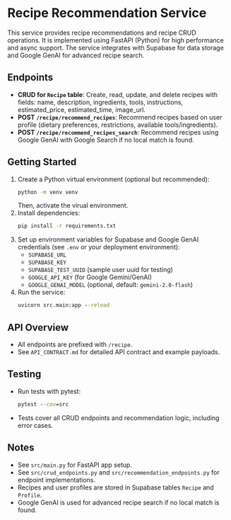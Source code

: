 # Recipe Recommendation Service

This service provides recipe recommendations and recipe CRUD operations. It is implemented using FastAPI (Python) for high performance and async support. The service integrates with Supabase for data storage and Google GenAI for advanced recipe search.

## Endpoints

- **CRUD for `Recipe` table**: Create, read, update, and delete recipes with fields: name, description, ingredients, tools, instructions, estimated_price, estimated_time, image_url.
- **POST `/recipe/recommend_recipes`**: Recommend recipes based on user profile (dietary preferences, restrictions, available tools/ingredients).
- **POST `/recipe/recommend_recipes_search`**: Recommend recipes using Google GenAI with Google Search if no local match is found.

## Getting Started

1. Create a Python virtual environment (optional but recommended):
   ```cmd
   python -m venv venv
   ```
   Then, activate the virual environment.
2. Install dependencies:
   ```cmd
   pip install -r requirements.txt
   ```
3. Set up environment variables for Supabase and Google GenAI credentials (see `.env` or your deployment environment):
   - `SUPABASE_URL`
   - `SUPABASE_KEY`
   - `SUPABASE_TEST_UUID` (sample user uuid for testing)
   - `GOOGLE_API_KEY` (for Google Gemini/GenAI)
   - `GOOGLE_GENAI_MODEL` (optional, default: `gemini-2.0-flash`)
4. Run the service:
   ```cmd
   uvicorn src.main:app --reload
   ```

## API Overview

- All endpoints are prefixed with `/recipe`.
- See `API_CONTRACT.md` for detailed API contract and example payloads.

## Testing

- Run tests with pytest:
  ```cmd
  pytest --cov=src
  ```
- Tests cover all CRUD endpoints and recommendation logic, including error cases.

## Notes

- See `src/main.py` for FastAPI app setup.
- See `src/crud_endpoints.py` and `src/recommendation_endpoints.py` for endpoint implementations.
- Recipes and user profiles are stored in Supabase tables `Recipe` and `Profile`.
- Google GenAI is used for advanced recipe search if no local match is found.
